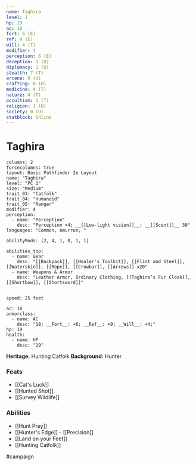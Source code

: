 ```yaml
---
name: Taghira
level: 1
hp: 19
ac: 18
fort: 6 (E)
ref: 9 (E)
will: 4 (T)
modifier: 4
perception: 6 (E)
deception: 1 (U)
diplomacy: 1 (U)
stealth: 7 (T)
arcana: 0 (U)
crafting: 0 (U)
medicine: 4 (T)
nature: 4 (T)
occultism: 3 (T)
religion: 1 (U)
society: 0 (U)
statblock: inline
---
```

# Taghira

```statblock
columns: 2
forcecolumns: true
layout: Basic Pathfinder 2e Layout
name: "Taghira"
level: "PC 1"
size: "Medium"
trait_03: "Catfolk"
trait_04: "Humanoid"
trait_05: "Ranger"
modifier: 4
perception:
  - name: "Perception"
    desc: "Perception +4; __[[Low-light vision]]__; __[[Scent]]__ 30"
languages: "Common, Amurrun; "

abilityMods: [2, 4, 1, 0, 1, 1]

abilities_top:
  - name: Gear
    desc: "[[Backpack]], [[Healer's Toolkit]], [[Flint and Steel]], [[Waterskin]], [[Rope]], [[Crowbar]], [[Arrows]] x20"
  - name: Weapons & Armor
    desc: "Leather Armor, Ordinary Clothing, [[Taghira’s Fur Cloak]], [[Shortbow]], [[Shortsword]]"


speed: 25 feet

ac: 18
armorclass:
  - name: AC
    desc: "18; __Fort__: +6; __Ref__: +9; __Will__: +4;"
hp: 19
health:
  - name: HP
    desc: "19"
```

**Heritage:** Hunting Catfolk
**Background:** Hunter

### Feats
- [[Cat's Luck]]
- [[Hunted Shot]]
- [[Survey Wildlife]]

### Abilities
- [[Hunt Prey]]
- [[Hunter's Edge]] - [[Precision]]
- [[Land on your Feet]]
- [[Hunting Catfolk]]

#campaign